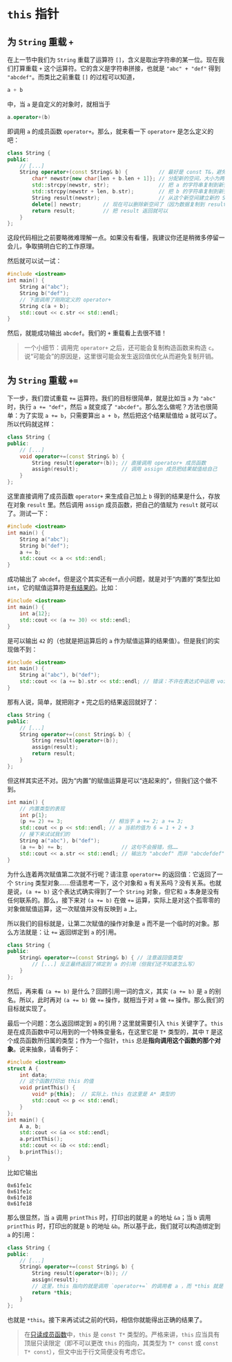 # `this` 指针

## 为 `String` 重载 `+`

在上一节中我们为 `String` 重载了运算符 `[]`，含义是取出字符串的某一位。现在我们打算重载 `+` 这个运算符。它的含义是字符串拼接，也就是 `"abc" + "def"` 得到 `"abcdef"`。而类比之前重载 `[]` 的过程可以知道，
```cpp
a + b
```
中，当 `a` 是自定义的对象时，就相当于
```cpp
a.operator+(b)
```
即调用 `a` 的成员函数 `operator+`。那么，就来看一下 `operator+` 是怎么定义的吧：
```cpp
class String {
public:
    // [...]
    String operator+(const String& b) {          // 最好是 const T&，避免复制开销
        char* newstr{new char[len + b.len + 1]}; // 分配新的空间，大小为两个长度相加
        std::strcpy(newstr, str);                // 把 a 的字符串复制到新空间的前半段
        std::strcpy(newstr + len, b.str);        // 把 b 的字符串复制到新空间的后半段
        String result(newstr);                   // 从这个新空间建立新的 String 对象
        delete[] newstr;       // 现在可以删除新空间了（因为数据复制到 result 里去了）
        return result;         // 把 result 返回就可以
    }
};
```
这段代码相比之前要略微难理解一点。如果没有看懂，我建议你还是稍微多停留一会儿，争取搞明白它的工作原理。

然后就可以试一试：
```cpp
#include <iostream>
int main() {
    String a("abc");
    String b("def");
    // 下面调用了刚刚定义的 operator+
    String c(a + b); 
    std::cout << c.str << std::endl;
}
```

然后，就能成功输出 `abcdef`。我们的 `+` 重载看上去很不错！

> 一个小细节：调用完 `operator+` 之后，还可能会复制构造函数来构造 `c`。说“可能会”的原因是，这里很可能会发生返回值优化从而避免复制开销。

## 为 `String` 重载 `+=`

下一步，我们尝试重载 `+=` 运算符。我们的目标很简单，就是比如当 `a` 为 `"abc"` 时，执行 `a += "def"`，然后 `a` 就变成了 `"abcdef"`。那么怎么做呢？方法也很简单：为了实现 `a += b`，只需要算出 `a + b`，然后把这个结果赋值给 `a` 就可以了。所以代码就这样：
```cpp
class String {
public:
    // [...]
    void operator+=(const String& b) {
        String result(operator+(b)); // 直接调用 operator+ 成员函数
        assign(result);              // 调用 assign 成员把结果赋值给自己
    }
};
```
这里直接调用了成员函数 `operator+` 来生成自己加上 `b` 得到的结果是什么，存放在对象 `result` 里。然后调用 `assign` 成员函数，把自己的值赋为 `result` 就可以了。测试一下：
```cpp
#include <iostream>
int main() {
    String a("abc");
    String b("def");
    a += b;
    std::cout << a << std::endl;
}
```
成功输出了 `abcdef`。但是这个其实还有一点小问题，就是对于“内置的”类型比如 `int`，它的赋值运算符是[有结果的](/ch02/part2/assignment_operator.md)。比如：
```CPP
#include <iostream>
int main() {
    int a{12};
    std::cout << (a += 30) << std::endl;
}
```
是可以输出 `42` 的（也就是把运算后的 `a` 作为赋值运算的结果值）。但是我们的实现做不到：
```cpp
#include <iostream>
int main() {
    String a("abc"), b("def");
    std::cout << (a += b).str << std::endl; // 错误：不许在表达式中运用 void 类型
}
```
那有人说，简单，就把刚才 `+` 完之后的结果返回就好了：
```cpp
class String {
public:
    // [...]
    String operator+=(const String& b) {
        String result(operator+(b));
        assign(result);
        return result;
    }
};
```
但这样其实还不对。因为“内置”的赋值运算是可以“连起来的”，但我们这个做不到。
```cpp
int main() {
    // 内置类型的表现
    int p{1};
    (p += 2) += 3;               // 相当于 a += 2; a += 3;
    std::cout << p << std::endl; // a 当前的值为 6 = 1 + 2 + 3
    // 接下来试试我们的
    String a("abc"), b("def");
    (a += b) += b;                   // 这句不会报错，但……
    std::cout << a.str << std::endl; // 输出为 "abcdef" 而非 "abcdefdef"
}
```
为什么连着两次赋值第二次就不行呢？请注意 `operator+=` 的返回值：它返回了一个 `String` 类型对象……但请思考一下，这个对象和 `a` 有关系吗？没有关系。也就是说，`(a += b)` 这个表达式确实得到了一个 `String` 对象，但它和 `a` 本身是没有任何联系的。那么，接下来对 `(a += b)` 在做 `+=` 运算，实际上是对这个孤零零的对象做赋值运算，这一次赋值并没有反映到 `a` 上。

所以我们的目标就是，让第二次赋值的操作对象是 `a` 而不是一个临时的对象。那么方法就是：让 `+=` 返回绑定到 `a` 的引用。
```cpp
class String {
public:
    String& operator+=(const String& b) { // 注意返回值类型
        // [...] 反正最终返回了绑定到 a 的引用（但我们还不知道怎么写）
    }
};
```
然后，再来看 `(a += b)` 是什么？回顾引用一词的含义，其实 `(a += b)` 是 `a` 的别名。所以，此时再对 `(a += b)` 做 `+=` 操作，就相当于对 `a` 做 `+=` 操作。那么我们的目标就实现了。

最后一个问题：怎么返回绑定到 `a` 的引用？这里就需要引入 `this` 关键字了。`this` 是在成员函数中可以用到的一个特殊变量名，在这里它是 `T*` 类型的，其中 `T` 是这个成员函数所归属的类型；作为一个指针，`this` 总是**指向调用这个函数的那个对象**。说来抽象，请看例子：

```CPP
#include <iostream>
struct A {
    int data;
    // 这个函数打印出 this 的值
    void printThis() {
        void* p{this};  // 实际上，this 在这里是 A* 类型的
        std::cout << p << std::endl;
    }
};
int main() {
    A a, b;
    std::cout << &a << std::endl;
    a.printThis();
    std::cout << &b << std::endl;
    b.printThis();
}
```
比如它输出
```io
0x61fe1c
0x61fe1c
0x61fe18
0x61fe18
```
那么很显然，当 `a` 调用 `printThis` 时，打印出的就是 `a` 的地址 `&a`；当 `b` 调用 `printThis` 时，打印出的就是 `b` 的地址 `&b`。所以基于此，我们就可以构造绑定到 `a` 的引用：
```cpp
class String {
public:
    // [...]
    String& operator+=(const String& b) {
        String result(operator+(b)); //
        assign(result);
        // 这里，this 指向的就是调用 `operator+=` 的调用者 a ，而 *this 就是 a 本身了
        return *this; 
    }
};
```
也就是 `*this`。接下来再试试之前的代码，相信你就能得出正确的结果了。

> 在[只读成员函数](/ch06/const_member_function.md)中，`this` 是 `const T*` 类型的。严格来讲，`this` 应当具有顶层只读限定（即不可以更改 `this` 的指向，其类型为 `T* const` 或 `const T* const`），但文中出于行文简便没有考虑它。